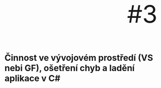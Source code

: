 
<p align="right" style="font-size: 80px;">#3</p>

# Činnost ve vývojovém prostředí (VS nebi GF), ošetření chyb a ladění aplikace v C#



